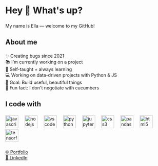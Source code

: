 <h1 align="left">Hey 👋 What's up?</h1>

###

<p align="left">My name is Ella — welcome to my GitHub!</p>


###

<h2 align="left">About me</h2>

###

<p align="left">✨ Creating bugs since 2021<br>📚 I'm currently working on a project<br>
🧠 Self-taught + always learning <br>
💻 Working on data-driven projects with Python & JS <br>
🎯 Goal: Build useful, beautiful things <br>
🥒 Fun fact: I don't negotiate with cucumbers </p>

###

<h2 align="left">I code with</h2>

###

<div align="left">
  <img src="https://cdn.jsdelivr.net/gh/devicons/devicon/icons/javascript/javascript-original.svg" height="40" alt="javascript logo"  />
  <img width="12" />
  <img src="https://cdn.jsdelivr.net/gh/devicons/devicon/icons/nodejs/nodejs-original.svg" height="40" alt="nodejs logo"  />
  <img width="12" />
  <img src="https://cdn.jsdelivr.net/gh/devicons/devicon/icons/vscode/vscode-original.svg" height="40" alt="vscode logo"  />
  <img width="12" />
  <img src="https://cdn.jsdelivr.net/gh/devicons/devicon/icons/python/python-original.svg" height="40" alt="python logo"  />
  <img width="12" />
  <img src="https://cdn.jsdelivr.net/gh/devicons/devicon/icons/jupyter/jupyter-original.svg" height="40" alt="jupyter logo"  />
  <img width="12" />
  <img src="https://cdn.jsdelivr.net/gh/devicons/devicon/icons/css3/css3-original.svg" height="40" alt="css3 logo"  />
  <img width="12" />
  <img src="https://cdn.jsdelivr.net/gh/devicons/devicon/icons/pandas/pandas-original.svg" height="40" alt="pandas logo"  />
  <img width="12" />
  <img src="https://cdn.jsdelivr.net/gh/devicons/devicon/icons/html5/html5-original.svg" height="40" alt="html5 logo"  />
  <img width="12" />
  <img src="https://cdn.jsdelivr.net/gh/devicons/devicon/icons/tensorflow/tensorflow-original.svg" height="40" alt="tensorflow logo"  />
</div>

###



<p align="left">
  <a href="https://emmy-red-portfolio.vercel.app/" target="_blank">🌐 Portfolio</a> <br>
  <a href="http://linkedin.com/in/emmanuella-ezinne-013a42249" target="_blank">💼 LinkedIn</a> <br>
  
</p>
